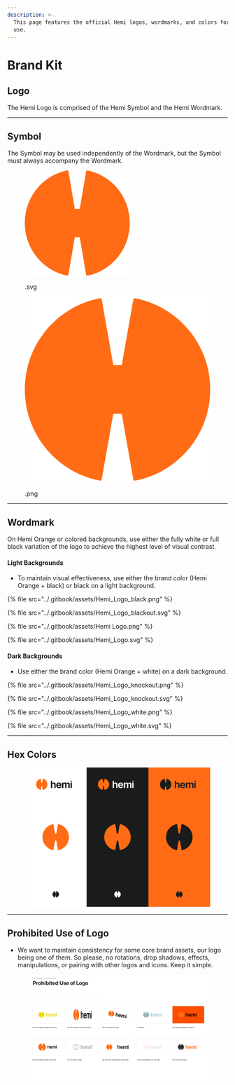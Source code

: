 ```yaml
---
description: >-
  This page features the official Hemi logos, wordmarks, and colors for media
  use.
---
```


# Brand Kit

## Logo

The Hemi Logo is comprised of the Hemi Symbol and the Hemi Wordmark.&#x20;

***

## Symbol

The Symbol may be used independently of the Wordmark, but the Symbol must always accompany the Wordmark.&#x20;

<div data-full-width="true">

<figure><img src="../.gitbook/assets/Hemi Logo_042224-01.svg" alt=""><figcaption><p>.svg</p></figcaption></figure>

 

<figure><img src="../.gitbook/assets/Hemi_Symbol.png" alt=""><figcaption><p>.png</p></figcaption></figure>

</div>

***

## Wordmark

On Hemi Orange or colored backgrounds, use either the fully white or full black variation of the logo to achieve the highest level of visual contrast.&#x20;

#### Light Backgrounds

* To maintain visual effectiveness, use either the brand color (Hemi Orange + black) or black on a light background.&#x20;

{% file src="../.gitbook/assets/Hemi_Logo_black.png" %}

{% file src="../.gitbook/assets/Hemi_Logo_blackout.svg" %}

{% file src="../.gitbook/assets/Hemi Logo.png" %}

{% file src="../.gitbook/assets/Hemi_Logo.svg" %}

#### Dark Backgrounds

* Use either the brand color (Hemi Orange + white) on a dark background.&#x20;

{% file src="../.gitbook/assets/Hemi_Logo_knockout.png" %}

{% file src="../.gitbook/assets/Hemi_Logo_knockout.svg" %}

{% file src="../.gitbook/assets/Hemi_Logo_white.png" %}

{% file src="../.gitbook/assets/Hemi_Logo_white.svg" %}

***

## Hex Colors

<figure><img src="../.gitbook/assets/Hemi Colorways.png" alt=""><figcaption></figcaption></figure>

***

## Prohibited Use of Logo

* We want to maintain consistency for some core brand assets, our logo being one of them. So please, no rotations, drop shadows, effects, manipulations, or pairing with other logos and icons. Keep it simple.

<figure><img src="../.gitbook/assets/Prohibited Use of Logo.png" alt=""><figcaption></figcaption></figure>
